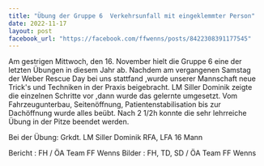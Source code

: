 ```yaml
---
title: "Übung der Gruppe 6  Verkehrsunfall mit eingeklemmter Person"
date: 2022-11-17
layout: post
facebook_url: "https://facebook.com/ffwenns/posts/8422308391177545"
---
```


Am gestrigen Mittwoch, den 16. November hielt die Gruppe 6 eine der letzten Übungen in diesem Jahr ab. Nachdem am vergangenen Samstag der Weber Rescue Day bei uns stattfand ,wurde unserer Mannschaft neue Trick's und Techniken in der Praxis beigebracht. LM Siller Dominik zeigte die einzelnen Schritte vor ,dann wurde das gelernte umgesetzt. Vom Fahrzeugunterbau, Seitenöffnung, Patientenstabilisation bis zur Dachöffnung wurde alles beübt. Nach 2 1/2h konnte die sehr lehrreiche Übung in der Pitze beendet werden.

Bei der Übung:
 Grkdt. LM Siller Dominik
 RFA, LFA 
 16 Mann

Bericht : FH / ÖA Team FF Wenns
Bilder : FH, TD, SD / ÖA Team FF Wenns